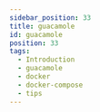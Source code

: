 ```yaml
---
sidebar_position: 33
title: guacamole
id: guacamole
position: 33
tags:
  - Introduction
  - guacamole
  - docker
  - docker-compose
  - tips
---
```

